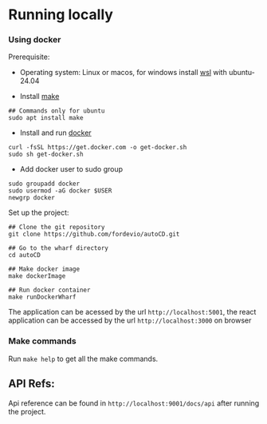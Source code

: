 # Running locally


### Using docker

Prerequisite:
* Operating system: Linux or macos, for windows install [wsl](https://learn.microsoft.com/en-us/windows/wsl/install)  with ubuntu-24.04

* Install [make](https://ioflood.com/blog/install-make-command-linux/)
```
## Commands only for ubuntu
sudo apt install make
```
* Install and run [docker](https://docs.docker.com/engine/install/)
```
curl -fsSL https://get.docker.com -o get-docker.sh
sudo sh get-docker.sh
```
* Add docker user to sudo group
```
sudo groupadd docker
sudo usermod -aG docker $USER
newgrp docker
```

Set up the project:
```
## Clone the git repository
git clone https://github.com/fordevio/autoCD.git

## Go to the wharf directory
cd autoCD

## Make docker image
make dockerImage

## Run docker container
make runDockerWharf
```

The application can be acessed by the url `http://localhost:5001`, the react application can be accessed by the url `http://localhost:3000` on browser

### Make commands
Run `make help` to get all the make commands.

## API Refs:
Api reference can be found in `http://localhost:9001/docs/api` after running the project.